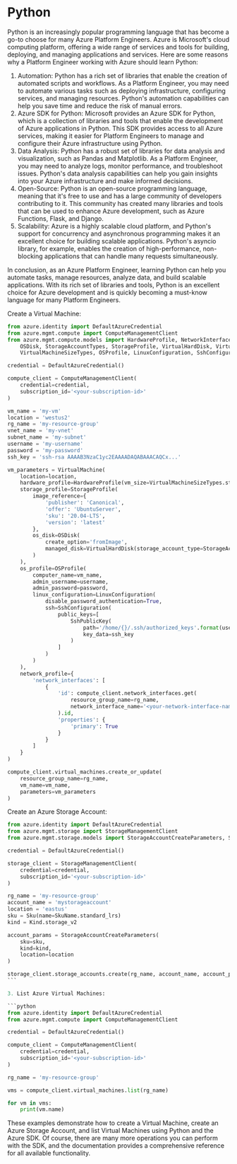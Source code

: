 # Python

Python is an increasingly popular programming language that has become a go-to choose for many Azure Platform Engineers. Azure is Microsoft's cloud computing platform, offering a wide range of services and tools for building, deploying, and managing applications and services. Here are some reasons why a Platform Engineer working with Azure should learn Python:

1. Automation: Python has a rich set of libraries that enable the creation of automated scripts and workflows. As a Platform Engineer, you may need to automate various tasks such as deploying infrastructure, configuring services, and managing resources. Python's automation capabilities can help you save time and reduce the risk of manual errors.
2. Azure SDK for Python: Microsoft provides an Azure SDK for Python, which is a collection of libraries and tools that enable the development of Azure applications in Python. This SDK provides access to all Azure services, making it easier for Platform Engineers to manage and configure their Azure infrastructure using Python.
3. Data Analysis: Python has a robust set of libraries for data analysis and visualization, such as Pandas and Matplotlib. As a Platform Engineer, you may need to analyze logs, monitor performance, and troubleshoot issues. Python's data analysis capabilities can help you gain insights into your Azure infrastructure and make informed decisions.
4. Open-Source: Python is an open-source programming language, meaning that it's free to use and has a large community of developers contributing to it. This community has created many libraries and tools that can be used to enhance Azure development, such as Azure Functions, Flask, and Django.
5. Scalability: Azure is a highly scalable cloud platform, and Python's support for concurrency and asynchronous programming makes it an excellent choice for building scalable applications. Python's asyncio library, for example, enables the creation of high-performance, non-blocking applications that can handle many requests simultaneously.

In conclusion, as an Azure Platform Engineer, learning Python can help you automate tasks, manage resources, analyze data, and build scalable applications. With its rich set of libraries and tools, Python is an excellent choice for Azure development and is quickly becoming a must-know language for many Platform Engineers.

Create a Virtual Machine:

```python
from azure.identity import DefaultAzureCredential
from azure.mgmt.compute import ComputeManagementClient
from azure.mgmt.compute.models import HardwareProfile, NetworkInterfaceReference, \
    OSDisk, StorageAccountTypes, StorageProfile, VirtualHardDisk, VirtualMachine, \
    VirtualMachineSizeTypes, OSProfile, LinuxConfiguration, SshConfiguration, SshPublicKey

credential = DefaultAzureCredential()

compute_client = ComputeManagementClient(
    credential=credential,
    subscription_id='<your-subscription-id>'
)

vm_name = 'my-vm'
location = 'westus2'
rg_name = 'my-resource-group'
vnet_name = 'my-vnet'
subnet_name = 'my-subnet'
username = 'my-username'
password = 'my-password'
ssh_key = 'ssh-rsa AAAAB3NzaC1yc2EAAAADAQABAAACAQCx...'

vm_parameters = VirtualMachine(
    location=location,
    hardware_profile=HardwareProfile(vm_size=VirtualMachineSizeTypes.standard_b1s),
    storage_profile=StorageProfile(
        image_reference={
            'publisher': 'Canonical',
            'offer': 'UbuntuServer',
            'sku': '20.04-LTS',
            'version': 'latest'
        },
        os_disk=OSDisk(
            create_option='fromImage',
            managed_disk=VirtualHardDisk(storage_account_type=StorageAccountTypes.standard_lrs)
        )
    ),
    os_profile=OSProfile(
        computer_name=vm_name,
        admin_username=username,
        admin_password=password,
        linux_configuration=LinuxConfiguration(
            disable_password_authentication=True,
            ssh=SshConfiguration(
                public_keys=[
                    SshPublicKey(
                        path='/home/{}/.ssh/authorized_keys'.format(username),
                        key_data=ssh_key
                    )
                ]
            )
        )
    ),
    network_profile={
        'network_interfaces': [
            {
                'id': compute_client.network_interfaces.get(
                    resource_group_name=rg_name,
                    network_interface_name='<your-network-interface-name>'
                ).id,
                'properties': {
                    'primary': True
                }
            }
        ]
    }
)

compute_client.virtual_machines.create_or_update(
    resource_group_name=rg_name,
    vm_name=vm_name,
    parameters=vm_parameters
)
```

Create an Azure Storage Account:

````python
from azure.identity import DefaultAzureCredential
from azure.mgmt.storage import StorageManagementClient
from azure.mgmt.storage.models import StorageAccountCreateParameters, Sku, SkuName, Kind

credential = DefaultAzureCredential()

storage_client = StorageManagementClient(
    credential=credential,
    subscription_id='<your-subscription-id>'
)

rg_name = 'my-resource-group'
account_name = 'mystorageaccount'
location = 'eastus'
sku = Sku(name=SkuName.standard_lrs)
kind = Kind.storage_v2

account_params = StorageAccountCreateParameters(
    sku=sku,
    kind=kind,
    location=location
)

storage_client.storage_accounts.create(rg_name, account_name, account_params)
```

3. List Azure Virtual Machines:

```python
from azure.identity import DefaultAzureCredential
from azure.mgmt.compute import ComputeManagementClient

credential = DefaultAzureCredential()

compute_client = ComputeManagementClient(
    credential=credential,
    subscription_id='<your-subscription-id>'
)

rg_name = 'my-resource-group'

vms = compute_client.virtual_machines.list(rg_name)

for vm in vms:
    print(vm.name)
````

These examples demonstrate how to create a Virtual Machine, create an Azure Storage Account, and list Virtual Machines using Python and the Azure SDK. Of course, there are many more operations you can perform with the SDK, and the documentation provides a comprehensive reference for all available functionality.
